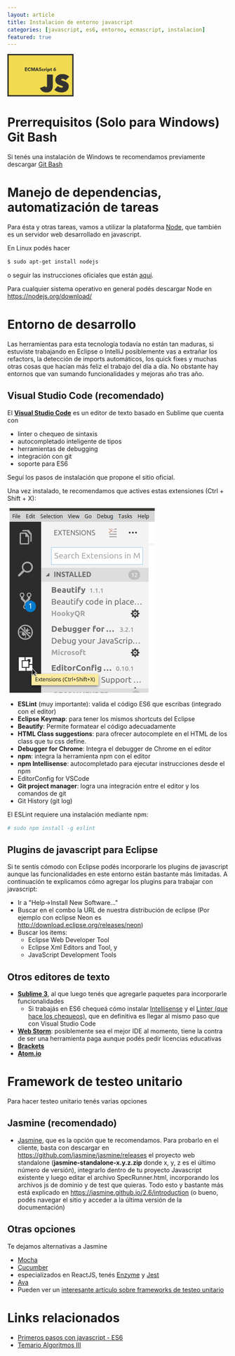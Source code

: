 ```yaml
---
layout: article
title: Instalacion de entorno javascript
categories: [javascript, es6, entorno, ecmascript, instalacion]
featured: true
---
```


<img src="/img/languages/ES6-ecmascript6-logo.jpg" width="30%" height="30%"/>

# Prerrequisitos (Solo para Windows) Git Bash

Si tenés una instalación de Windows te recomendamos previamente descargar [Git Bash](https://git-for-windows.github.io/)


# Manejo de dependencias, automatización de tareas

Para ésta y otras tareas, vamos a utilizar la plataforma [Node](https://nodejs.org/), que también es un servidor web desarrollado en javascript.

En Linux podés hacer

``` bash
$ sudo apt-get install nodejs
```

o seguir las instrucciones oficiales que están [aquí](https://github.com/nodejs/node/wiki).

Para cualquier sistema operativo en general podés descargar Node en <https://nodejs.org/download/>

# Entorno de desarrollo

Las herramientas para esta tecnología todavía no están tan maduras, si estuviste trabajando en Eclipse o IntelliJ posiblemente vas a extrañar los refactors, la detección de imports automáticos, los quick fixes y muchas otras cosas que hacían más feliz el trabajo del día a día. No obstante hay entornos que van sumando funcionalidades y mejoras año tras año. 

## Visual Studio Code (recomendado)

El **[Visual Studio Code](https://code.visualstudio.com/)** es un editor de texto basado en Sublime que cuenta con

- linter o chequeo de sintaxis
- autocompletado inteligente de tipos
- herramientas de debugging
- integración con git
- soporte para ES6
  
Seguí los pasos de instalación que propone el sitio oficial.

Una vez instalado, te recomendamos que actives estas extensiones (Ctrl + Shift + X):

![image](/img/wiki/extensionesSublime.png)

- **ESLint** (muy importante): valida el código ES6 que escribas (integrado con el editor)
- **Eclipse Keymap**: para tener los mismos shortcuts del Eclipse
- **Beautify**: Permite formatear el código adecuadamente
- **HTML Class suggestions**: para ofrecer autocomplete en el HTML de los class que tu css define.
- **Debugger for Chrome**: Integra el debugger de Chrome en el editor
- **npm**: integra la herramienta npm con el editor
- **npm Intellisense**: autocompletado para ejecutar instrucciones desde el npm
- EditorConfig for VSCode
- **Git project manager**: logra una integración entre el editor y los comandos de git
- Git History (git log)

El ESLint requiere una instalación mediante npm:

```bash
# sudo npm install -g eslint 
```

## Plugins de javascript para Eclipse

Si te sentís cómodo con Eclipse podés incorporarle los plugins de javascript aunque las funcionalidades en este entorno están bastante más limitadas. A continuación te explicamos cómo agregar los plugins para trabajar con javascript:

-   Ir a "Help-&gt;Install New Software..."
-   Buscar en el combo la URL de nuestra distribución de eclipse (Por ejemplo con eclipse Neon es <http://download.eclipse.org/releases/neon>)
-   Buscar los items:
    -   Eclipse Web Developer Tool
    -   Eclipse Xml Editors and Tool, y
    -   JavaScript Development Tools

## Otros editores de texto

- [**Sublime 3**](https://www.sublimetext.com/), al que luego tenés que agregarle paquetes para incorporarle funcionalidades
    - Si trabajás en ES6 chequeá cómo instalar [Intellisense](https://medium.com/beyond-the-manifesto/configuring-sublime-text-3-for-modern-es6-js-projects-6f3fd69e95de) y el [Linter (que hace los chequeos)](http://jonathancreamer.com/setup-eslint-with-es6-in-sublime-text/), que en definitiva es llegar al mismo paso que con Visual Studio Code
-   [**Web Storm**](https://www.jetbrains.com/webstorm/): posiblemente sea el mejor IDE al momento, tiene la contra de ser una herramienta paga aunque podés pedir licencias educativas
-   [**Brackets**](http://brackets.io/)
-   [**Atom.io**](https://atom.io/)



# Framework de testeo unitario

Para hacer testeo unitario tenés varias opciones

## Jasmine (recomendado)

-   [Jasmine](http://jasmine.github.io/), que es la opción que te recomendamos. Para probarlo en el cliente, basta con descargar en <https://github.com/jasmine/jasmine/releases> el proyecto web standalone (**jasmine-standalone-x.y.z.zip** donde x, y, z es el último número de versión), integrarlo dentro de tu proyecto Javascript existente y luego editar el archivo SpecRunner.html, incorporando los archivos js de dominio y de test que quieras. Todo esto y bastante más está explicado en <https://jasmine.github.io/2.6/introduction> (o bueno, podés navegar el sitio y acceder a la última versión de la documentación)

## Otras opciones

Te dejamos alternativas a Jasmine

-   [Mocha](http://mochajs.org/)
-   [Cucumber](https://github.com/cucumber/cucumber-js)
-   especializados en ReactJS, tenés [Enzyme](http://airbnb.io/enzyme/) y [Jest](https://facebook.github.io/jest/)
-   [Ava](https://github.com/avajs/ava)
-   Pueden ver un [interesante artículo sobre frameworks de testeo unitario](http://stateofjs.com/2016/testing/)

# Links relacionados

-  [Primeros pasos con javascript - ES6](primeros-pasos-con-es6.html)
-  [Temario Algoritmos III](algo3-temario.html)
